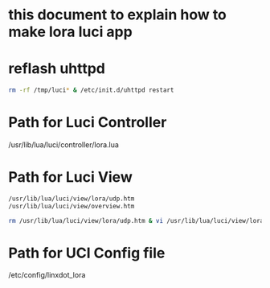 # this document to explain how to make lora luci app 

# reflash uhttpd
```bash
rm -rf /tmp/luci* & /etc/init.d/uhttpd restart
```
 # Path for Luci Controller

 /usr/lib/lua/luci/controller/lora.lua

 # Path for Luci View
```bash
/usr/lib/lua/luci/view/lora/udp.htm 
/usr/lib/lua/luci/view/overview.htm
```

```bash
rm /usr/lib/lua/luci/view/lora/udp.htm & vi /usr/lib/lua/luci/view/lora/udp.htm
```


 # Path for UCI Config file

 /etc/config/linxdot_lora 